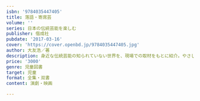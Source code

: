 ```yaml
---
isbn: '9784035447405'
title: 落語・寄席芸
volume: ''
series: 日本の伝統芸能を楽しむ
publisher: 偕成社
pubdate: '2017-03-16'
cover: 'https://cover.openbd.jp/9784035447405.jpg'
author: 大友浩／著
description: 身近な伝統芸能の知られていない世界を、現場での取材をもとに紹介。やさしい解説とわかりやすい図版で落語の世界がひろがる。
price: '3000'
genre: 児童図書
target: 児童
format: 全集・双書
content: 演劇・映画

---
```

